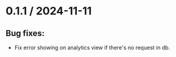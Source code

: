 # 0.1.1 / 2024-11-11

## Bug fixes:

* Fix error showing on analytics view if there's no request in db.
